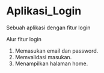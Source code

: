 # Aplikasi_Login
Sebuah aplikasi dengan fitur login

Alur fitur login 
1. Memasukan email dan password.
2. Memvalidasi masukan.
3. Menampilkan halaman home.

